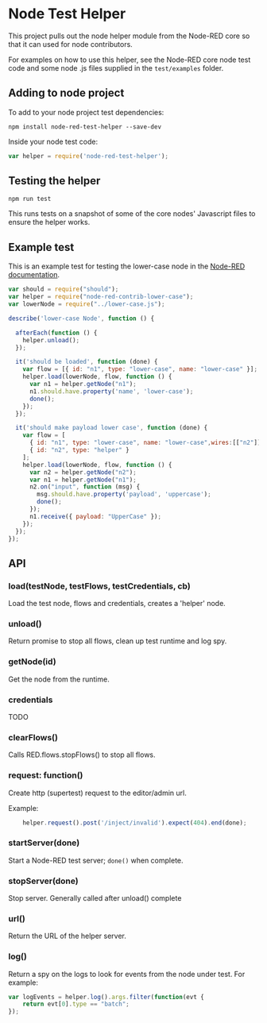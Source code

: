 # Node Test Helper

This project pulls out the node helper module from the Node-RED core so that it can used for node contributors.

For examples on how to use this helper, see the Node-RED core node test code and some node .js files supplied in the `test/examples` folder.

## Adding to node project

To add to your node project test dependencies:

    npm install node-red-test-helper --save-dev

Inside your node test code:

```javascript
var helper = require('node-red-test-helper');
```

## Testing the helper

    npm run test

This runs tests on a snapshot of some of the core nodes' Javascript files to ensure the helper works.

## Example test

This is an example test for testing the lower-case node in the [Node-RED documentation](https://nodered.org/docs/creating-nodes/first-node).

```javascript
var should = require("should");
var helper = require("node-red-contrib-lower-case");
var lowerNode = require("../lower-case.js");

describe('lower-case Node', function () {

  afterEach(function () {
    helper.unload();
  });

  it('should be loaded', function (done) {
    var flow = [{ id: "n1", type: "lower-case", name: "lower-case" }];
    helper.load(lowerNode, flow, function () {
      var n1 = helper.getNode("n1");
      n1.should.have.property('name', 'lower-case');
      done();
    });
  });

  it('should make payload lower case', function (done) {
    var flow = [
      { id: "n1", type: "lower-case", name: "lower-case",wires:[["n2"]] },
      { id: "n2", type: "helper" }
    ];
    helper.load(lowerNode, flow, function () {
      var n2 = helper.getNode("n2");
      var n1 = helper.getNode("n1");
      n2.on("input", function (msg) {
        msg.should.have.property('payload', 'uppercase');
        done();
      });
      n1.receive({ payload: "UpperCase" });
    });
  });
});
```

## API

### load(testNode, testFlows, testCredentials, cb)

Load the test node, flows and credentials, creates a 'helper' node.

### unload()

Return promise to stop all flows, clean up test runtime and log spy.

### getNode(id)

Get the node from the runtime.

### credentials

TODO

### clearFlows()

Calls RED.flows.stopFlows() to stop all flows.

### request: function()

Create http (supertest) request to the editor/admin url.

Example:

```javascript
    helper.request().post('/inject/invalid').expect(404).end(done);
```

### startServer(done)

Start a Node-RED test server; `done()` when complete.

### stopServer(done)

Stop server.  Generally called after unload() complete

### url()

Return the URL of the helper server.

### log()

Return a spy on the logs to look for events from the node under test.  For example:

```javascript
var logEvents = helper.log().args.filter(function(evt {
    return evt[0].type == "batch";
});
```